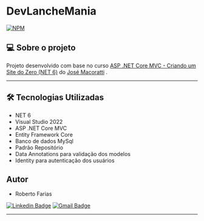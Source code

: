 # DevLancheMania
[![NPM](https://img.shields.io/npm/l/react)](https://github.com/RobertoFarias1989/DevLancheMania/blob/master/LICENSE) 



## 💻 Sobre o projeto


Projeto desenvolvido com base no curso [ASP .NET Core MVC - Criando um Site do Zero (NET 6)](https://www.macoratti.net/curso_aspnetcore_mvc_fazap.htm) do [José Macoratti](linkedin.com/in/jose-macoratti-2507156a) .

---

## 🛠 Tecnologias Utilizadas

- NET 6
- Visual Studio 2022
- ASP .NET Core MVC
- Entity Framework Core
- Banco de dados MySql
- Padrão Repositório
- Data Annotations para validação dos modelos
- Identity para autenticação dos usuários


## Autor

- Roberto Farias

[![Linkedin Badge](https://img.shields.io/badge/-Roberto_Farias-blue?style=flat-square&logo=Linkedin&logoColor=white&link=https://https://www.linkedin.com/in/robertofarias1989/)](https://www.linkedin.com/in/robertofarias1989/)
[![Gmail Badge](https://img.shields.io/badge/-robertosf1989@gmail.com-c14438?style=flat-square&logo=Gmail&logoColor=white&link=mailto:math.henry04@hotmail.com)](mailto:robertosf1989@gmail.com)

---
